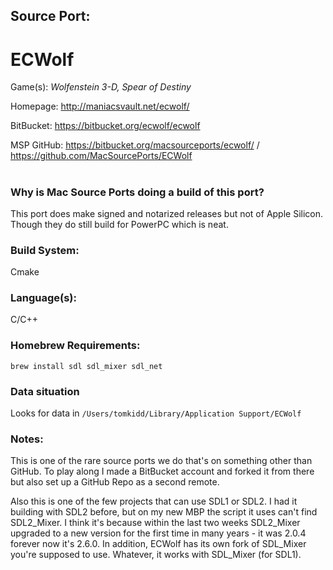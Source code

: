 ## Source Port:
# ECWolf

Game(s): *Wolfenstein 3-D, Spear of Destiny*

Homepage: http://maniacsvault.net/ecwolf/

BitBucket: https://bitbucket.org/ecwolf/ecwolf

MSP GitHub: https://bitbucket.org/macsourceports/ecwolf/ / https://github.com/MacSourcePorts/ECWolf

#
### Why is Mac Source Ports doing a build of this port?
This port does make signed and notarized releases but not of Apple Silicon. Though they do still build for PowerPC which is neat. 

### Build System: 
Cmake

### Language(s):
C/C++

### Homebrew Requirements:

```
brew install sdl sdl_mixer sdl_net
```
### Data situation
Looks for data in `/Users/tomkidd/Library/Application Support/ECWolf`

### Notes:
This is one of the rare source ports we do that's on something other than GitHub. To play along I made a BitBucket account and forked it from there but also set up a GitHub Repo as a second remote. 

Also this is one of the few projects that can use SDL1 or SDL2. I had it building with SDL2 before, but on my new MBP the script it uses can't find SDL2_Mixer. I think it's because within the last two weeks SDL2_Mixer upgraded to a new version for the first time in many years - it was 2.0.4 forever now it's 2.6.0. In addition, ECWolf has its own fork of SDL_Mixer you're supposed to use. Whatever, it works with SDL_Mixer (for SDL1). 